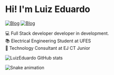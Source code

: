 
<h1>Hi! I'm Luiz Eduardo</h1>

[![Blog](https://img.shields.io/badge/LinkedIn-0077B5?style=for-the-badge&logo=linkedin&logoColor=white)](https://www.linkedin.com/in/luiz-eduardo-vedoato-503a57252/)
[![Blog](https://img.shields.io/badge/Instagram-E4405F?style=for-the-badge&logo=instagram&logoColor=white)](https://https://www.instagram.com/dev.luizera/)

💻 Full Stack developer developer in development.<br>
📚 Electrical Engineering Student at UFES <br>
💼 Technology Consultant at EJ CT Junior

<div align="left" >

  ![LuizEduardo GitHub stats](https://github-readme-stats.vercel.app/api?username=luizeduardovae&show_icons=true&theme=tokyonight)
  
</div>

<div align="left" >

  ![Snake animation](https://github.com/danielbped/danielbped/blob/output/github-contribution-grid-snake.svg)
  
</div>
